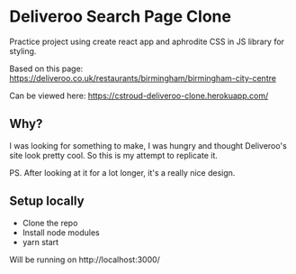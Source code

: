 # Deliveroo Search Page Clone

Practice project using create react app and aphrodite CSS in JS library for
styling.

Based on this page: https://deliveroo.co.uk/restaurants/birmingham/birmingham-city-centre

Can be viewed here: https://cstroud-deliveroo-clone.herokuapp.com/

## Why?

I was looking for something to make, I was hungry and thought
Deliveroo's site look pretty cool. So this is my attempt to replicate it.

PS. After looking at it for a lot longer, it's a really nice design.

## Setup locally

- Clone the repo
- Install node modules
- yarn start

Will be running on http://localhost:3000/

